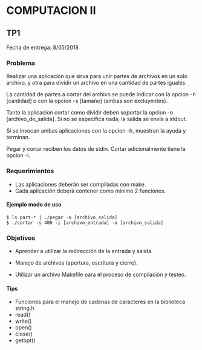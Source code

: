 # COMPUTACION II


## TP1

Fecha de entrega: 8/05/2018


### Problema

Realizar una aplicación que sirva para unir partes de archivos en un solo archivo, y otra para dividir un archivo en una cantidad de partes iguales.

La cantidad de partes a cortar del archivo se puede indicar con la opcion -n [cantidad] o con la opcion -s [tamaño] (ambas son excluyentes).

Tanto la aplicacion cortar como dividir deben soportar la opcion -o [archivo_de_salida]. Si no se especifica nada, la salida se envía a stdout.

Si se invocan ambas aplicaciones con la opcion -h, muestran la ayuda y terminan.

Pegar y cortar reciben los datos de stdin. Cortar adicionalmente tiene la opcion -i.


### Requerimientos

* Las aplicaciones deberán ser compiladas con make.
* Cada aplicación deberá contener como mínimo 2 funciones.


#### Ejemplo modo de uso

~~~~~~~~~~~~~~~~~~~
$ ls part-* | ./pegar -o [archivo_salida]
$ ./cortar -s 400 -i [archivo_entrada] -o [archivo_salida]
~~~~~~~~~~~~~~~~~~~


### Objetivos

* Aprender a utilizar la redirección de la entrada y salida.

* Manejo de archivos (apertura, escritura y cierre).

* Utilizar un archivo Makefile para el proceso de compilación y testeo.



#### Tips

* Funciones para el manejo de cadenas de caracteres en la biblioteca string.h
* read()
* write()
* open()
* close()
* getopt()
